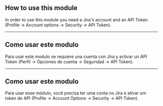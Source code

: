 ## How to use this module

In order to use this module you need a Jira's account and an API Token (Profile -> Account options -> Security -> API Token).

---

## Como usar este modulo

Para usar este modulo se requiere una cuenta con Jira y activar un API Token (Perfil -> Opciones de cuenta -> Seguridad -> API Token).

---


## Como usar este modulo

Para usar esse módulo, você precisa ter uma conta no Jira e ativar um token de API (Profile -> Account Options -> Security -> API Token).